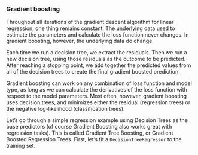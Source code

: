 ### Gradient boosting

Throughout all iterations of the gradient descent algorithm for linear regression, one thing remains constant: The underlying data used to estimate the parameters and calculate the loss function never changes.  In gradient boosting, however, the underlying data do change.  

Each time we run a decision tree, we extract the residuals.  Then we run a new decision tree, using those residuals as the outcome to be predicted.  After reaching a stopping point, we add together the predicted values from all of the decision trees to create the final gradient boosted prediction.

Gradient boosting can work on any combination of loss function and model type, as long as we can calculate the derivatives of the loss function with respect to the model parameters.  Most often, however, gradient boosting uses decision trees, and minimizes either the  residual (regression trees) or the negative log-likelihood (classification trees).  

Let’s go through a simple regression example using Decision Trees as the base predictors (of course Gradient Boosting also works great with regression tasks). This is called Gradient Tree Boosting, or Gradient Boosted Regression Trees. First, let’s fit a `DecisionTreeRegressor` to the training set.

